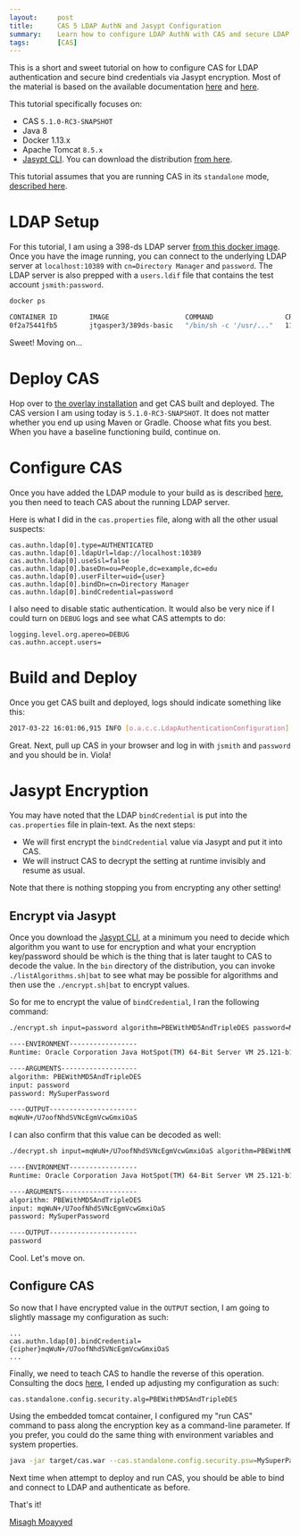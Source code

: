 ```yaml
---
layout:     post
title:      CAS 5 LDAP AuthN and Jasypt Configuration
summary:    Learn how to configure LDAP AuthN with CAS and secure LDAP credentials via Jasypt.
tags:       [CAS]
---
```


This is a short and sweet tutorial on how to configure CAS for LDAP authentication and secure bind credentials via Jasypt encryption.
Most of the material is based on the available documentation [here](https://apereo.github.io/cas/development/installation/Configuration-Properties-Security.html) and [here](https://apereo.github.io/cas/development/installation/LDAP-Authentication.html).

This tutorial specifically focuses on:

- CAS `5.1.0-RC3-SNAPSHOT`
- Java 8
- Docker 1.13.x
- Apache Tomcat `8.5.x`
- [Jasypt CLI](http://www.jasypt.org/cli.html). You can download the distribution [from here](http://www.jasypt.org/download.html).

This tutorial assumes that you are running CAS in its `standalone` mode, [described here](https://apereo.github.io/cas/development/installation/Configuration-Server-Management.html).

# LDAP Setup

For this tutorial, I am using a 398-ds LDAP server [from this docker image](https://github.com/jtgasper3/docker-images/tree/master/389-ds).
Once you have the image running, you can connect to the underlying LDAP server at `localhost:10389` with `cn=Directory Manager` and `password`. The LDAP server is also prepped with a `users.ldif` file that contains the test account `jsmith:password`.

```bash
docker ps

CONTAINER ID        IMAGE                   COMMAND                  CREATED             STATUS              PORTS                    NAMES
0f2a75441fb5        jtgasper3/389ds-basic   "/bin/sh -c '/usr/..."   11 days ago         Up 6 minutes        0.0.0.0:10389->389/tcp   ldap-server
```

Sweet! Moving on...

# Deploy CAS

Hop over to [the overlay installation](https://apereo.github.io/cas/development/installation/Maven-Overlay-Installation.html) and get CAS built and deployed. The CAS version I am using today is `5.1.0-RC3-SNAPSHOT`. It does not matter whether you end up using Maven or Gradle. Choose what fits you best. When you have a baseline functioning build, continue on.

# Configure CAS

Once you have added the LDAP module to your build as is described [here](https://apereo.github.io/cas/development/installation/LDAP-Authentication.html), you then need to teach CAS about the running LDAP server.

Here is what I did in the `cas.properties` file, along with all the other usual suspects:

```
cas.authn.ldap[0].type=AUTHENTICATED
cas.authn.ldap[0].ldapUrl=ldap://localhost:10389
cas.authn.ldap[0].useSsl=false
cas.authn.ldap[0].baseDn=ou=People,dc=example,dc=edu
cas.authn.ldap[0].userFilter=uid={user}
cas.authn.ldap[0].bindDn=cn=Directory Manager
cas.authn.ldap[0].bindCredential=password
```

I also need to disable static authentication. It would also be very nice if I could turn on `DEBUG` logs and see what CAS attempts to do:

```properties
logging.level.org.apereo=DEBUG
cas.authn.accept.users=
```

# Build and Deploy

Once you get CAS built and deployed, logs should indicate something like this:

```bash
2017-03-22 16:01:06,915 INFO [o.a.c.c.LdapAuthenticationConfiguration] - <Ldap authentication for [LdapAuthenticationHandler] is to chain principal resolvers via [[org.apereo.cas.authentication.principal.resolvers.ChainingPrincipalResolver@1452f4cb[chain=[org.apereo.cas.authentication.principal.resolvers.PersonDirectoryPrincipalResolver@1b7c5e6a[returnNullIfNoAttributes=false,principalAttributeName=<null>], org.apereo.cas.authentication.principal.resolvers.EchoingPrincipalResolver@6824495c[]]]]] for attribute resolution>
```

Great. Next, pull up CAS in your browser and log in with `jsmith` and `password` and you should be in. Viola!

# Jasypt Encryption

You may have noted that the LDAP `bindCredential` is put into the `cas.properties` file in plain-text. As the next steps:

- We will first encrypt the `bindCredential` value via Jasypt and put it into CAS.
- We will instruct CAS to decrypt the setting at runtime invisibly and resume as usual.

Note that there is nothing stopping you from encrypting any other setting!

## Encrypt via Jasypt

Once you download the [Jasypt CLI](http://www.jasypt.org/cli.html), at a minimum you need to decide which algorithm you want to use for encryption and what your encryption key/password should be which is the thing that is later taught to CAS to decode the value. In the `bin` directory of the distribution, you can invoke `./listAlgorithms.sh|bat` to see what may be possible for algorithms and then use the `./encrypt.sh|bat` to encrypt values.

So for me to encrypt the value of `bindCredential`, I ran the following command:

```bash
./encrypt.sh input=password algorithm=PBEWithMD5AndTripleDES password=MySuperPassword

----ENVIRONMENT-----------------
Runtime: Oracle Corporation Java HotSpot(TM) 64-Bit Server VM 25.121-b13 

----ARGUMENTS-------------------
algorithm: PBEWithMD5AndTripleDES
input: password
password: MySuperPassword

----OUTPUT----------------------
mqWuN+/U7oofNhdSVNcEgmVcwGmxiOaS
```

I can also confirm that this value can be decoded as well:

```bash
./decrypt.sh input=mqWuN+/U7oofNhdSVNcEgmVcwGmxiOaS algorithm=PBEWithMD5AndTripleDES password=MySuperPassword

----ENVIRONMENT-----------------
Runtime: Oracle Corporation Java HotSpot(TM) 64-Bit Server VM 25.121-b13 

----ARGUMENTS-------------------
algorithm: PBEWithMD5AndTripleDES
input: mqWuN+/U7oofNhdSVNcEgmVcwGmxiOaS
password: MySuperPassword

----OUTPUT----------------------
password
```

Cool. Let's move on.

## Configure CAS

So now that I have encrypted value in the `OUTPUT` section, I am going to slightly massage my configuration as such:

```
...
cas.authn.ldap[0].bindCredential={cipher}mqWuN+/U7oofNhdSVNcEgmVcwGmxiOaS
...
```

Finally, we need to teach CAS to handle the reverse of this operation. Consulting the docs [here](https://apereo.github.io/cas/development/installation/Configuration-Properties-Security.html), I ended up adjusting my configuration as such:

```properties
cas.standalone.config.security.alg=PBEWithMD5AndTripleDES
```

Using the embedded tomcat container, I configured my "run CAS" command to pass along the encryption key as a command-line parameter. If you prefer, you could do the same thing with environment variables and system properties.

```bash
java -jar target/cas.war --cas.standalone.config.security.psw=MySuperPassword
```

Next time when attempt to deploy and run CAS, you should be able to bind and connect to LDAP and authenticate as before.

That's it!

[Misagh Moayyed](https://fawnoos.com)
